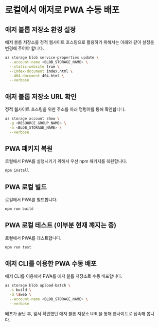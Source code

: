# 로컬에서 애저로 PWA 수동 배포 #

## 애저 블롭 저장소 환경 설정 ##

애저 블롭 저장소를 정적 웹사이트 호스팅으로 활용하기 위해서는 아래와 같이 설정을 변경해 주어야 합니다.

```bash
az storage blob service-properties update \
  --account-name <BLOB_STORAGE_NAME> \
  --static-website true \
  --index-document index.html \
  --404-document 404.html \
  --verbose
```


## 애저 블롭 저장소 URL 확인 ##

정적 웹사이트 호스팅을 위한 주소를 아래 명령어를 통해 확인합니다.

```bash
az storage account show \
  -g <RESOURCE_GROUP_NAME> \
  -n <BLOB_STORAGE_NAME> \
  --verbose
```


## PWA 패키지 복원 ##

로컬에서 PWA를 실행시키기 위해서 우선 npm 패키지를 복원합니다.

```bash
npm install
```


## PWA 로컬 빌드 ##

로컬에서 PWA를 빌드합니다.

```bash
npm run build
```


## PWA 로컬 테스트 (이부분 현재 꺠지는 중) ##

로컬에서 PWA를 테스트합니다.

```bash
npm run test
```


## 애저 CLI를 이용한 PWA 수동 배포 ##

애저 CLI를 이용해서 PWA를 애저 블롭 저장소로 수동 배포합니다.

```bash
az storage blob upload-batch \
  -s build \
  -d \$web \
  --account-name <BLOB_STORAGE_NAME> \
  --verbose
```

배포가 끝난 후, 앞서 확인했던 애저 블롭 저장소 URL을 통해 웹사이트로 접속해 봅니다.
